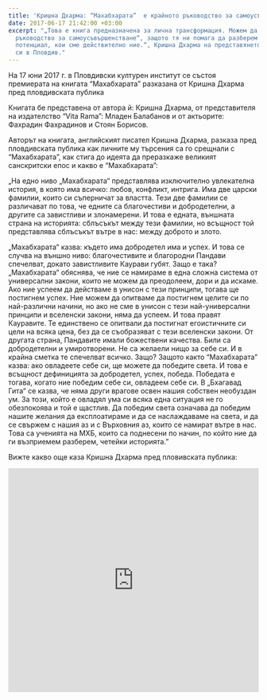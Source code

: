 ```yaml
---
title: 'Кришна Дхарма: “Махабхарата”  е крайното ръководство за самоусъвършенстване'
date: 2017-06-17 21:42:00 +03:00
excerpt: "„Това е книга предназначена за лична трaнсформация. Можем да я наречем „Крайното
  ръководство за самоусъвършенстване“, защото тя ни помага да разберем нашия истински
  потенциал, кои сме действително ние.“, Кришна Дхарма на представянето на книгата
  си в Пловдив."
---
```


На 17 юни 2017 г. в Пловдивски културен институт се състоя премиерата на книгата “Махабхарата” разказана от Кришна Дхарма пред пловдивската публика

Книгата бе представена от автора й: Кришна Дхарма, от представителя на издателство “Vita Rama”: Младен Балабанов и от актьорите: Фахрадин Фахрадинов и Стоян Борисов.

Авторът на книгата, английският писател Кришна Дхарма, разказа пред пловдивската публика как личните му търсения са го срещнали с “Махабхарата”, как стига до идеята да преразкаже великият санскритски епос и какво е “Махабхарата”:

„На едно ниво „Махабхарата“ представлява изключително увлекателна история, в която има всичко: любов, конфликт, интрига. Има две царски фамилии, които си съперничат за властта. Тези две фамилии се различават по това, че едните са благочестиви и добродетелни, а другите са завистливи и злонамерени. И това е едната, външната страна на историята: сблъсъкът между тези фамилии, но всъщност той представлява сблъсъкът вътре в нас: между доброто и злото.

„Махабхарата“ казва: където има добродетел има и успех. И това се случва на външно ниво: благочестивите и благородни Пандави спечелват, докато завистливите Каурави губят. Защо е така? „Махабхарата“ обяснява, че ние се намираме в една сложна система от универсални закони, които не можем да преодолеем, дори и да искаме. Ако ние успеем да действаме в унисон с тези принципи, тогава ще постигнем успех. Ние можем да опитваме да постигнем целите си по най-различни начини, но ако не сме в унисон с тези най-универсални принципи и вселенски закони, няма да успеем. И това правят Кауравите. Те единствено се опитвали да постигнат егоистичните си цели на всяка цена, без да се съобразяват с тези вселенски закони. От другата страна, Пандавите имали божествени качества. Били са добродетелни и умиротворени. Не са желаели нищо за себе си. И в крайна сметка те спечелват всичко. Защо? Защото както “Махабхарата” казва: ако овладеете себе си, ще можете да победите света. И това е всъщност дефиницията за добродетел, успех, победа. Победата е тогава, когато ние победим себе си, овладеем себе си. В „Бхагавад Гита“ се казва, че няма други врагове освен нашия собствен необуздан ум. За този, който е овладял ума си всяка една ситуация не го обезпокоява и той е щастлив. Да победим света означава да победим нашите желания да експлоатираме и да се наслаждаваме на света, и да се свържем с нашия аз и с Върховния аз, които се намират вътре в нас. Това са ученията на МХБ, които са поднесени по начин, по който ние да ги възприемем разберем, четейки историята.”

Вижте какво още каза Кришна Дхарма пред пловивската публика:

<iframe src="https://www.facebook.com/plugins/video.php?href=https%3A%2F%2Fwww.facebook.com%2FMahabharata.bg%2Fvideos%2F1738102026488416%2F&show_text=0&width=560" width="100%" height="450" style="border:none;overflow:hidden" scrolling="no" frameborder="0" allowTransparency="true" allowFullScreen="true"></iframe>